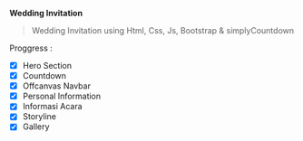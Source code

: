 **Wedding Invitation**

> Wedding Invitation using Html, Css, Js, Bootstrap & simplyCountdown

 Proggress :
 - [x] Hero Section
 - [x] Countdown
 - [x] Offcanvas Navbar
 - [x] Personal Information
 - [x] Informasi Acara
 - [x] Storyline
 - [x] Gallery
